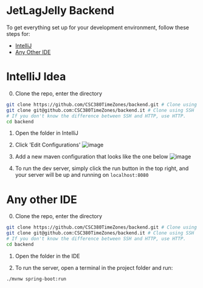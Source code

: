# JetLagJelly Backend

To get everything set up for your development environment, follow these steps
for:

- [IntelliJ](#intellij-idea)
- [Any Other IDE](#any-other-ide)

# IntelliJ Idea

0. Clone the repo, enter the directory

```bash
git clone https://github.com/CSC380TimeZones/backend.git # Clone using HTTP
git clone git@github.com:CSC380TimeZones/backend.it # Clone using SSH
# If you don't know the difference between SSH and HTTP, use HTTP.
cd backend
```

1. Open the folder in IntelliJ

2. Click 'Edit Configurations'
   ![image](https://user-images.githubusercontent.com/46410314/226192542-1dbfbf2f-09ab-45f7-be13-39117b6f6de6.png)

3. Add a new maven configuration that looks like the one below
   ![image](https://user-images.githubusercontent.com/46410314/226192561-64c6771e-5b6a-4b09-81a1-396465a4f9d9.png)

4. To run the dev server, simply click the run button in the top right, and your
   server will be up and running on `localhost:8080`

# Any other IDE

0. Clone the repo, enter the directory

```bash
git clone https://github.com/CSC380TimeZones/backend.git # Clone using HTTP
git clone git@github.com:CSC380TimeZones/backend.it # Clone using SSH
# If you don't know the difference between SSH and HTTP, use HTTP.
cd backend
```

1. Open the folder in the IDE

2. To run the server, open a terminal in the project folder and run:

```bash
./mvnw spring-boot:run
```
